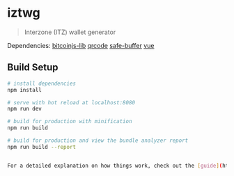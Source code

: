 # iztwg

> Interzone (ITZ) wallet generator

Dependencies:
    [bitcoinjs-lib](https://github.com/bitcoinjs/bitcoinjs-lib)
    [qrcode](https://github.com/soldair/node-qrcode)
    [safe-buffer](https://github.com/feross/safe-buffer)
    [vue](http://vuejs.org)


## Build Setup

``` bash
# install dependencies
npm install

# serve with hot reload at localhost:8080
npm run dev

# build for production with minification
npm run build

# build for production and view the bundle analyzer report
npm run build --report


For a detailed explanation on how things work, check out the [guide](http://vuejs-templates.github.io/webpack/) and [docs for vue-loader](http://vuejs.github.io/vue-loader).
